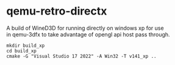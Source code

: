 # qemu-retro-directx

A build of WineD3D for running directly on windows xp for use  
in qemu-3dfx to take advantage of opengl api host pass through.  

```
mkdir build_xp
cd build_xp
cmake -G "Visual Studio 17 2022" -A Win32 -T v141_xp ..
```